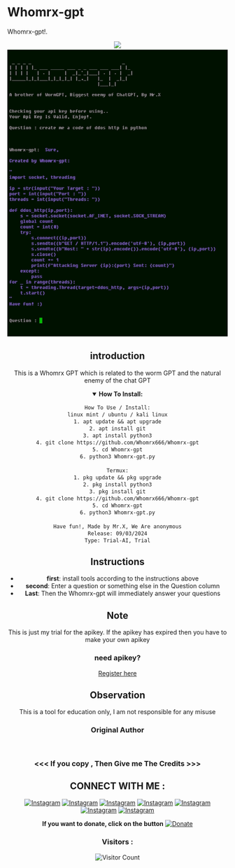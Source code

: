 # Whomrx-gpt
Whomrx-gpt!.<br><center>
<img src="https://img.shields.io/badge/build-Mr.X-badge?style=flat-square&logo=bitcoin&logoColor=yellow&label=Author&labelColor=grey&color=yellow"><br>
![Whomrx-gpt preview](Whomrx-gpt.jpg)

## introduction
This is a Whomrx GPT which is related to the worm GPT and the natural enemy of the chat GPT 
<details open>
    <summary><strong>How To Install:</strong></summary>
  
    How To Use / Install:
    linux mint / ubuntu / kali linux
    1. apt update && apt upgrade
    2. apt install git
    3. apt install python3
    4. git clone https://github.com/Whomrx666/Whomrx-gpt
    5. cd Whomrx-gpt
    6. python3 Whomrx-gpt.py
    
    Termux:
    1. pkg update && pkg upgrade
    2. pkg install python3
    3. pkg install git
    4. git clone https://github.com/Whomrx666/Whomrx-gpt
    5. cd Whomrx-gpt
    6. python3 Whomrx-gpt.py
    
    Have fun!, Made by Mr.X, We Are anonymous
    Release: 09/03/2024
    Type: Trial-AI, Trial
</details>

## Instructions
- **first**: install tools according to the instructions above
- **second**: Enter a question or something else in the Question column
- **Last**: Then the Whomrx-gpt will immediately answer your questions

## Note
This is just my trial for the apikey. If the apikey has expired then you have to make your own apikey
### need apikey?
[Register here](https://platform.openai.com/)


## Observation
This is a tool for education only, I am not responsible for any misuse
### Original Author
<a href="https://github.com/MrSanZz"><img src="https://img.shields.io/badge/Original-Author-brightgreen.svg" alt=""/></a>

### <<< If you copy , Then Give me The Credits >>>

## CONNECT WITH ME :

[![Instagram](https://img.shields.io/badge/WEBSITE-VISIT-yellow?style=for-the-badge&logo=blogger)](https://whomrxhackers.blogspot.com/)
[![Instagram](https://img.shields.io/badge/TWITTER-FOLLOW-red?style=for-the-badge&logo=x)](https://twitter.com/whomrx666)
[![Instagram](https://img.shields.io/badge/YOUTUBE-SUBSCRIBE-red?style=for-the-badge&logo=youtube)](https://youtube.com/@whomrx666)
[![Instagram](https://img.shields.io/badge/FACEBOOK-LIKE-red?style=for-the-badge&logo=facebook)](https://facebook.com/https://www.facebook.com/whomrx.666)
[![Instagram](https://img.shields.io/badge/TELEGRAM-CONNECT-red?style=for-the-badge&logo=telegram)](https://t.me/@Whomr_X)
[![Instagram](https://img.shields.io/badge/GMAIL-CONTACT-red?style=for-the-badge&logo=gmail)](mailto:whomrx666@gmail.com)
[![Instagram](https://img.shields.io/badge/TIKTOK-FOLLOW-red?style=for-the-badge&logo=tiktok)](https://www.tiktok.com/@whomr.x)

**If you want to donate, click on the button**
<a href="https://saweria.co/whomrx"><img title="Donate" src="https://img.shields.io/badge/Donate-Whomrx gpt-yellow?style=for-the-badge&logo=github"></a>

### Visitors :
![Visitor Count](https://profile-counter.glitch.me/Whomrx666/count.svg)
